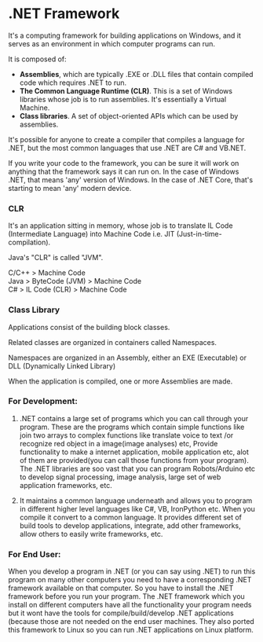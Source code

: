 # .NET Framework

It's a computing framework for building applications on Windows, and it serves as an environment in which computer programs can run.

It is composed of: 
- **Assemblies**, which are typically .EXE or .DLL files that contain compiled code which requires .NET to run.
- **The Common Language Runtime (CLR)**. This is a set of Windows libraries whose job is to run assemblies. It's essentially a Virtual Machine.
- **Class libraries**. A set of object-oriented APIs which can be used by assemblies.

It's possible for anyone to create a compiler that compiles a language for .NET, but the most common languages that use .NET are C# and VB.NET.

If you write your code to the framework, you can be sure it will work on anything that the framework says it can run on. In the case of Windows .NET, that means 'any' version of Windows. In the case of .NET Core, that's starting to mean 'any' modern device.

### CLR

It's an application sitting in memory, whose job is to translate IL Code (Intermediate Language) into Machine Code i.e. JIT (Just-in-time-compilation).

Java's "CLR" is called "JVM".

C/C++ > Machine Code  
Java > ByteCode (JVM) > Machine Code  
C# > IL Code (CLR) > Machine Code

### Class Library

Applications consist of the building block classes.  

Related classes are organized in containers called Namespaces.  

Namespaces are organized in an Assembly, either an EXE (Executable) or DLL (Dynamically Linked Library)

When the application is compiled, one or more Assemblies are made.

### For Development: 

1. .NET contains a large set of programs which you can call through your program. These are the programs which contain simple functions like join two arrays to complex functions like translate voice to text /or recognize red object in a image(image analyses) etc, Provide functionality to make a internet application, mobile application etc, alot of them are provided(you can call those functions from your program). The .NET libraries are soo vast that you can program Robots/Arduino etc to develop signal processing, image analysis, large set of web application frameworks, etc.

2. It maintains a common language underneath and allows you to program in different higher level languages like C#, VB, IronPython etc. When you compile it convert to a common language. It provides different set of build tools to develop applications, integrate, add other frameworks, allow others to easily write frameworks, etc.

### For End User: 

When you develop a program in .NET (or you can say using .NET) to run this program on many other computers you need to have a corresponding .NET framework available on that computer. So you have to install the .NET framework before you run your program. The .NET framework which you install on different computers have all the functionality your program needs but it wont have the tools for compile/build/develop .NET applications (because those are not needed on the end user machines. They also ported this framework to Linux so you can run .NET applications on Linux platform.
